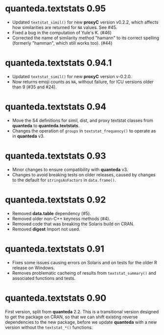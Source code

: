 # quanteda.textstats 0.95

* Updated `textstat_simil()` for new **proxyC** version v0.2.2, which affects how similarities are returned for `NA` values.  See #45.
* Fixed a bug in the computation of Yule's K. (#46)
* Corrected the name of similarity method "hamann" to its correct spelling (formerly "hamman", which still works too). (#44)

# quanteda.textstats 0.94.1

* Updated `textstat_simil()` for new **proxyC** version v-0.2.0.
* Now returns emoji counts as `NA`, without failure, for ICU versions older than 9 (#35 and #24).

# quanteda.textstats 0.94

* Move the S4 definitions for simil, dist, and proxy textstat classes from **quanteda** to **quanteda.textstats**.
* Changes the operation of `groups` in `textstat_frequency()` to operate as in **quanteda** v3.

# quanteda.textstats 0.93

* Minor changes to ensure compatibility with **quanteda** v3.
* Changes to avoid breaking tests on older releases, caused by changes to the default for `stringsAsFactors` in `data.frame()`.

# quanteda.textstats 0.92

* Removed **data.table** dependency (#5).
* Removed older non-C++ keyness methods (#4).
* Removed code that was breaking the Solaris build on CRAN.
* Removed **digest** Import not used.


# quanteda.textstats 0.91

* Fixes some issues causing errors on Solaris and on tests for the older R release on Windows.
* Removes problematic cacheing of results from `textstat_summary()` and associated functions and tests.

# quanteda.textstats 0.90

First version, split from **quanteda** 2.2.  This is a transitional version
designed to get the package on CRAN, so that we can shift existing reverse
dependencies to the new package, before we update **quanteda** with a new
version without the `textstat_*()` functions.
